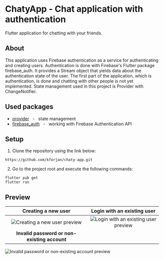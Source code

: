 # ChatyApp - Chat application with authentication

Flutter application for chatting with your friends.

## About

This application uses Firebase authentication as a service for authenticating and creating users. Authentication is done with Firebase's Flutter package firebase_auth. It provides a Stream object that yields data about the authentication state of the user. The first part of the application, which is authentication, is done and chatting with other people is not yet implemented. State management used in this project is Provider with ChangeNotifier.

## Used packages

* [provider](https://pub.dev/packages/provider) &nbsp; - &nbsp; state management
* [firebase_auth](https://pub.dev/packages/firebase_auth) &nbsp; - &nbsp; working with Firebase Authentication API

## Setup

  1. Clone the repository using the link below:
  ```
  https://github.com/kforjan/chaty-app.git
  ```
  2. Go to the project root and execute the following commands:
  ```
  flutter pub get
  flutter run
  ```

## Preview
Creating a new user          |  Login with an existing user
:-------------------------:|:-------------------------:
![Creating a new user preview](https://s3.gifyu.com/images/registration-chaty.gif)  |  ![Login with an existing user preview](https://s3.gifyu.com/images/login-chaty.gif)
**Invalid password or non-existing account**            |
![Invalid password or non-existing account preview](https://s3.gifyu.com/images/wronguserorpassword-chaty.gif)
